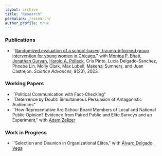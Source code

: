 ```yaml
---
layout: archive
title: "Research"
permalink: /research/
author_profile: true
---
```



### Publications 
* ``[Randomized evaluation of a school-based, trauma-informed group intervention for young women in Chicago](https://www.science.org/doi/10.1126/sciadv.abq2077)," with [Monica P. Bhatt](https://urbanlabs.uchicago.edu/people/monica-bhatt), [Jonathan Guryan](https://sites.northwestern.edu/jonathanguryan/), [Harold A. Pollack](https://crownschool.uchicago.edu/directory/harold-pollack), Cris Pinto, Lucia Delgado-Sanchez, Phoebe Lin, Molly Clark, Max Lubell, Makenzi Sumners, and Juan Castrejon. _Science Advances_, 9(23), 2023. 

### Working Papers

* ``Political Communication with Fact-Checking"
* ``Deterrence by Doubt: Simultaneous Persuasion of Antagonistic Audiences"
* ``How Representative Are School Board Members of Local and National Public Opinion?
Evidence from Paired Public and Elite Surveys and an Experiment," with [Adam Zelizer](https://adamzelizer.com/)

### Work in Progress 
* ``Selection and Disunion in Organizational Elites," with [Álvaro Delgado Vega](https://sites.google.com/view/alvarodelgadovega/home)

 